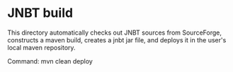 # JNBT build
This directory automatically checks out JNBT sources from SourceForge, 
constructs a maven build, creates a jnbt jar file, and deploys it in the 
user's local maven repository.

Command: 
   mvn clean deploy

